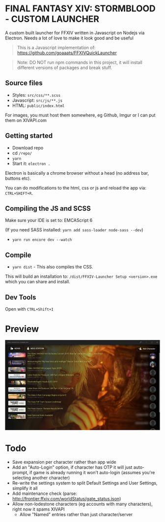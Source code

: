 # FINAL FANTASY XIV: STORMBLOOD - CUSTOM LAUNCHER

A custom built launcher for FFXIV written in Javascript on Nodejs via Electron. Needs a lot of love to make it look good and be useful

> This is a Javascript implementation of: https://github.com/goaaats/FFXIVQuickLauncher

> Note: DO NOT run npm commands in this project, it will install different versions of packages and break stuff.

## Source files

- Styles: `src/css/**.scss`
- Javascript: `src/js/**.js`
- HTML: `public/index.html`

For images, you must host them somewhere, eg Github, Imgur or I can put them on XIVAPI.com

## Getting started

- Download repo
- cd `/repo/`
- `yarn`
- Start it: `electron .`

Electron is basically a chrome browser without a head (no address bar, buttons etc).

You can do modifications to the html, css or js and reload the app via: `CTRL+SHIFT+R`.

## Compiling the JS and SCSS

Make sure your IDE is set to: EMCAScript 6

(If you need SASS installed: `yarn add sass-loader node-sass --dev`)

- `yarn run encore dev --watch`

## Compile

- `yarn dist` - This also compiles the CSS.

This will build an installation to: `/dist/FFXIV-Launcher Setup <version>.exe` which you can share and install.

## Dev Tools

Open with `CTRL+Shift+I`

# Preview

![preview](./github/preview.png)

# Todo

- Save expansion per character rather than app wide
- Add an "Auto-Login" option, if character has OTP it will just auto-prompt, if game is already running it won't auto-login (assumes you're selecting another character)
- Re-write the settings system to split Default Settings and User Settings, simplify it all
- Add maintenance check (parse: http://frontier.ffxiv.com/worldStatus/gate_status.json)
- Allow non-lodestone characters (eg accounts with many characters), right now it spams XIVAPI
  - Allow "Named" entries rather than just character/server
